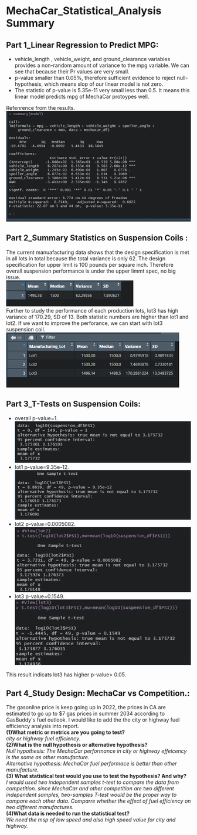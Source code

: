 #  MechaCar_Statistical_Analysis Summary
## Part 1_Linear Regression to Predict MPG:
 * vehicle_length , vehicle_weight, and ground_clearance variables provides a non-random
   amount of variance to the mpg variable.  We can see that because their Pr values are
   very small.
 * p-value smaller than 0.05%, therefore sufficient evidence to reject null-hypothesis,
   which means slop of our linear model is not zero.
 *  The statistic of p-value is 5.35e-11 very small less than 0.5. It means this linear model predicts mpg of MechaCar protoypes well.
 
 Refenrence from the results.<br />   ![fig](https://github.com/violetqq0221/MechaCar_Statistical_Analysis/blob/main/part1_linear_regression_to_predict_mpg.PNG)

## Part 2_Summary Statistics on Suspension Coils :
The current manuafacturing data shows that the design specification is met in all lots
   in total because the total variance is only 62. The design specification for upper 
   limit is 100 pounds per square inch. Therefore overall suspension performance is under the upper limmt spec, no big issue.<br />   ![fig](https://github.com/violetqq0221/MechaCar_Statistical_Analysis/blob/main/part2_suspension%20coil%20_overall_summary.PNG)<br />
   Further to study the performance of each production lots, lot3 has high variance of  170.29, SD of 13. Both statistic numbers are higher than lot1 and lot2. If we want to improve the perforance, we can start with lot3 suspension coil.<br />   ![fig](https://github.com/violetqq0221/MechaCar_Statistical_Analysis/blob/main/part2_suspension%20coil_%20lot_summary.PNG)


## Part 3_T-Tests on Suspension Coils:
* overall p-value=1.<br />   ![fig](https://github.com/violetqq0221/MechaCar_Statistical_Analysis/blob/main/part3_%20overall%20t%20test.PNG)
* lot1 p-value=9.35e-12.<br />   ![fig](https://github.com/violetqq0221/MechaCar_Statistical_Analysis/blob/main/part3_%20lot1_t_test.PNG)
* lot2 p-value=0.0005082.<br />   ![fig](https://github.com/violetqq0221/MechaCar_Statistical_Analysis/blob/main/part3_%20lot2_t_test.PNG)
* lot3 p-value=0.1549.<br />   ![fig](https://github.com/violetqq0221/MechaCar_Statistical_Analysis/blob/main/part3_%20lot3_t_test.PNG)

This result indicats lot3  has higher p-value> 0.05. 


## Part 4_Study Design: MechaCar vs Competition.:

The gasonline price is keep going up in 2022, the prices in CA are estimated to go up to $7 gas prices in summer 2034 according to GasBuddy's fuel outlook. I would like to add the the city or highway fuel efficiency analysis into report.    
**(1)What metric or metrics are you going to test?**<br /> 
    *city or highway fuel efficiency.*  
**(2)What is the null hypothesis or alternative hypothesis?**<br /> 
    *Null hypothesis: The MechaCar performance in city or highway effeicency is the same as other manufacture.  
    Alternative hypothesis: MechaCar fuel performace is better than other manufacture.*  
**(3) What statistical test would you use to test the hypothesis? And why?**<br />
     *I would used two independent samples t-test to compare the data from competition. since
     MechaCar and other competition are two different independent samples, two-samples T-test
     would be the proper way to compare each other data. Comparre whether the effect of fuel
     efficiency on two different manufactures.*   
**(4)What data is needed to run the statistical test?**<br />
     *We need the msp of low speed and also high speed value for city and highway.* 